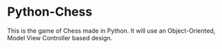 # Python-Chess

This is the game of Chess made in Python. It will use an Object-Oriented, Model View Controller based design.